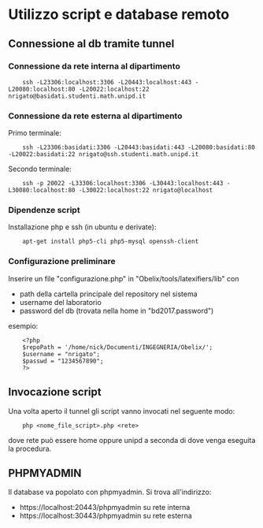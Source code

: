 # Utilizzo script e database remoto

## Connessione al db tramite tunnel

### Connessione da rete interna al dipartimento

        ssh -L23306:localhost:3306 -L20443:localhost:443 -L20080:localhost:80 -L20022:localhost:22 nrigato@basidati.studenti.math.unipd.it

### Connessione da rete esterna al dipartimento
Primo terminale:

        ssh -L23306:basidati:3306 -L20443:basidati:443 -L20080:basidati:80 -L20022:basidati:22 nrigato@ssh.studenti.math.unipd.it

Secondo terminale:

        ssh -p 20022 -L33306:localhost:3306 -L30443:localhost:443 -L30080:localhost:80 -L30022:localhost:22 nrigato@localhost


### Dipendenze script

Installazione php e ssh (in ubuntu e derivate):

        apt-get install php5-cli php5-mysql openssh-client

### Configurazione preliminare
Inserire un file "configurazione.php" in "Obelix/tools/latexifiers/lib" con

+ path della cartella principale del repository nel sistema
+ username del laboratorio
+ password del db (trovata nella home in "bd2017.password")

esempio:

        <?php 
        $repoPath = '/home/nick/Documenti/INGEGNERIA/Obelix/';
        $username = "nrigato";
        $passwd = "1234567890";
        ?>

## Invocazione script

Una volta aperto il tunnel gli script vanno invocati nel seguente modo:

        php <nome_file_script>.php <rete>

dove rete può essere home oppure unipd a seconda di dove venga eseguita la procedura.

## PHPMYADMIN

Il database va popolato con phpmyadmin. Si trova all'indirizzo:

+ https://localhost:20443/phpmyadmin su rete interna
+ https://localhost:30443/phpmyadmin su rete esterna